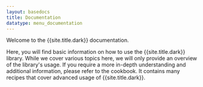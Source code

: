 ```yaml
---
layout: basedocs
title: Documentation
datatype: menu_documentation
---
```

Welcome to the {{site.title.dark}} documentation. 

Here, you will find basic information on how to use the {{site.title.dark}} library. While we cover various topics here, we will only provide an overview of the library's usage. If you require a more in-depth understanding and additional information, please refer to the cookbook. It contains many recipes that cover advanced usage of {{site.title.dark}}.